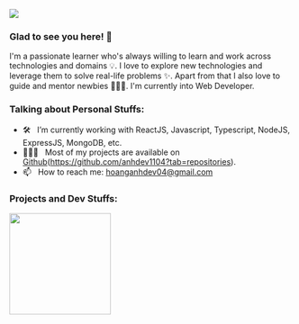 <p align="start">
<img src="https://komarev.com/ghpvc/?username=anhdev1104"><img>
</p>

### Glad to see you here! 👋

I'm a passionate learner who's always willing to learn and work across technologies and domains 💡. I love to explore new technologies and leverage them to solve real-life problems ✨. Apart from that I also love to guide and mentor newbies 👨🏻‍💻. I'm currently into Web Developer.

### Talking about Personal Stuffs:

- 🛠 &nbsp; I’m currently working with ReactJS, Javascript, Typescript, NodeJS, ExpressJS, MongoDB, etc.
- 👨🏻‍💻 &nbsp; Most of my projects are available on [Github]([https://github.com/anhdev1104])(https://github.com/anhdev1104?tab=repositories).
- 📫 &nbsp; How to reach me: hoanganhdev04@gmail.com


### Projects and Dev Stuffs:

<img height="180em" src="https://github-readme-stats.vercel.app/api?username=anhdev1104&show_icons=true&hide_border=true&&count_private=true&include_all_commits=true" />
